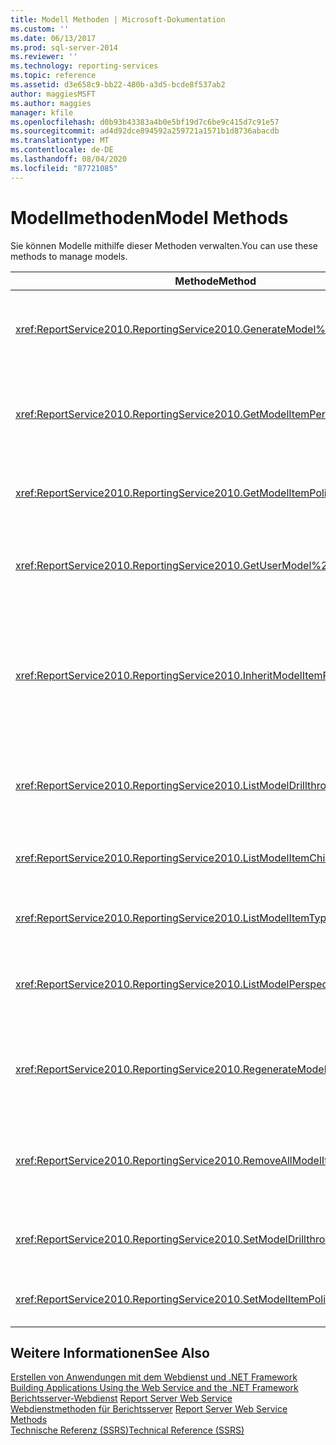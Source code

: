 ```yaml
---
title: Modell Methoden | Microsoft-Dokumentation
ms.custom: ''
ms.date: 06/13/2017
ms.prod: sql-server-2014
ms.reviewer: ''
ms.technology: reporting-services
ms.topic: reference
ms.assetid: d3e658c9-bb22-480b-a3d5-bcde8f537ab2
author: maggiesMSFT
ms.author: maggies
manager: kfile
ms.openlocfilehash: d0b93b43383a4b0e5bf19d7c6be9c415d7c91e57
ms.sourcegitcommit: ad4d92dce894592a259721a1571b1d8736abacdb
ms.translationtype: MT
ms.contentlocale: de-DE
ms.lasthandoff: 08/04/2020
ms.locfileid: "87721085"
---
```

# <a name="model-methods"></a><span data-ttu-id="9d278-102">Modellmethoden</span><span class="sxs-lookup"><span data-stu-id="9d278-102">Model Methods</span></span>
  <span data-ttu-id="9d278-103">Sie können Modelle mithilfe dieser Methoden verwalten.</span><span class="sxs-lookup"><span data-stu-id="9d278-103">You can use these methods to manage models.</span></span>  
  
|<span data-ttu-id="9d278-104">Methode</span><span class="sxs-lookup"><span data-stu-id="9d278-104">Method</span></span>|<span data-ttu-id="9d278-105">Aktion</span><span class="sxs-lookup"><span data-stu-id="9d278-105">Action</span></span>|  
|------------|------------|  
|<xref:ReportService2010.ReportingService2010.GenerateModel%2A>|<span data-ttu-id="9d278-106">Generiert auf Grundlage einer freigegebenen Datenquelle ein Standardmodell.</span><span class="sxs-lookup"><span data-stu-id="9d278-106">Generates a default model on top of a shared data source.</span></span>|  
|<xref:ReportService2010.ReportingService2010.GetModelItemPermissions%2A>|<span data-ttu-id="9d278-107">Ruft die Benutzerberechtigungen ab, die dem Modellelement zugeordnet sind.</span><span class="sxs-lookup"><span data-stu-id="9d278-107">Retrieves the user permissions that are associated with the model item.</span></span>|  
|<xref:ReportService2010.ReportingService2010.GetModelItemPolicies%2A>|<span data-ttu-id="9d278-108">Ruft die Richtlinien ab, die einem Modellelement zugeordnet sind.</span><span class="sxs-lookup"><span data-stu-id="9d278-108">Retrieves the policies that are associated with a model item.</span></span>|  
|<xref:ReportService2010.ReportingService2010.GetUserModel%2A>|<span data-ttu-id="9d278-109">Gibt den semantischen Teil eines Modells für den aktuellen Benutzer zurück.</span><span class="sxs-lookup"><span data-stu-id="9d278-109">Returns the semantic piece of a model for the current user.</span></span>|  
|<xref:ReportService2010.ReportingService2010.InheritModelItemParentSecurity%2A>|<span data-ttu-id="9d278-110">Löscht die Richtlinien, die einem Modellelement zugeordnet sind, und bewirkt, dass das Modellelement die Richtlinien von dessen übergeordnetem Element erbt.</span><span class="sxs-lookup"><span data-stu-id="9d278-110">Deletes the policies that are associated with a model item and causes the model item to inherit the policies from its parent.</span></span>|  
|<xref:ReportService2010.ReportingService2010.ListModelDrillthroughReports%2A>|<span data-ttu-id="9d278-111">Listet Drillthroughberichte auf, die einer Entität in einem Modell zugeordnet sind.</span><span class="sxs-lookup"><span data-stu-id="9d278-111">Lists drillthrough reports that are associated with an entity in a model.</span></span>|  
|<xref:ReportService2010.ReportingService2010.ListModelItemChildren%2A>|<span data-ttu-id="9d278-112">Gibt ein Array untergeordneter Elemente von Modellelementen zurück.</span><span class="sxs-lookup"><span data-stu-id="9d278-112">Returns an array of model item child elements.</span></span>|  
|<xref:ReportService2010.ReportingService2010.ListModelItemTypes%2A>|<span data-ttu-id="9d278-113">Gibt eine Liste unterstützter Modellelementtypen zurück.</span><span class="sxs-lookup"><span data-stu-id="9d278-113">Returns a list of supported model item types.</span></span>|  
|<xref:ReportService2010.ReportingService2010.ListModelPerspectives%2A>|<span data-ttu-id="9d278-114">Listet Modelle und Perspektiven auf, die dem Benutzer zur Verfügung stehen.</span><span class="sxs-lookup"><span data-stu-id="9d278-114">Lists models and perspectives that are available to the user.</span></span>|  
|<xref:ReportService2010.ReportingService2010.RegenerateModel%2A>|<span data-ttu-id="9d278-115">Aktualisiert ein vorhandenes Modell auf Grundlage von Änderungen am Datenquellenschema.</span><span class="sxs-lookup"><span data-stu-id="9d278-115">Updates an existing model based on changes to the data source schema.</span></span>|  
|<xref:ReportService2010.ReportingService2010.RemoveAllModelItemPolicies%2A>|<span data-ttu-id="9d278-116">Löscht alle Richtlinien, die Modellelementen im angegebenen Modell zugeordnet sind.</span><span class="sxs-lookup"><span data-stu-id="9d278-116">Deletes all policies that are associated with model items in the specified model.</span></span>|  
|<xref:ReportService2010.ReportingService2010.SetModelDrillthroughReports%2A>|<span data-ttu-id="9d278-117">Ordnet mehrere Drillthroughberichte einem Modell zu.</span><span class="sxs-lookup"><span data-stu-id="9d278-117">Associates a set of drillthrough reports together with a model.</span></span>|  
|<xref:ReportService2010.ReportingService2010.SetModelItemPolicies%2A>|<span data-ttu-id="9d278-118">Legt Sicherheitsrichtlinien für ein Modellelement fest.</span><span class="sxs-lookup"><span data-stu-id="9d278-118">Sets security policies on a model item.</span></span>|  
  
## <a name="see-also"></a><span data-ttu-id="9d278-119">Weitere Informationen</span><span class="sxs-lookup"><span data-stu-id="9d278-119">See Also</span></span>  
 <span data-ttu-id="9d278-120">[Erstellen von Anwendungen mit dem Webdienst und .NET Framework](../net-framework/building-applications-using-the-web-service-and-the-net-framework.md) </span><span class="sxs-lookup"><span data-stu-id="9d278-120">[Building Applications Using the Web Service and the .NET Framework](../net-framework/building-applications-using-the-web-service-and-the-net-framework.md) </span></span>  
 <span data-ttu-id="9d278-121">[Berichtsserver-Webdienst](../report-server-web-service.md) </span><span class="sxs-lookup"><span data-stu-id="9d278-121">[Report Server Web Service](../report-server-web-service.md) </span></span>  
 <span data-ttu-id="9d278-122">[Webdienstmethoden für Berichtsserver](report-server-web-service-methods.md) </span><span class="sxs-lookup"><span data-stu-id="9d278-122">[Report Server Web Service Methods](report-server-web-service-methods.md) </span></span>  
 [<span data-ttu-id="9d278-123">Technische Referenz (SSRS)</span><span class="sxs-lookup"><span data-stu-id="9d278-123">Technical Reference &#40;SSRS&#41;</span></span>](../../technical-reference-ssrs.md)  
  
  
